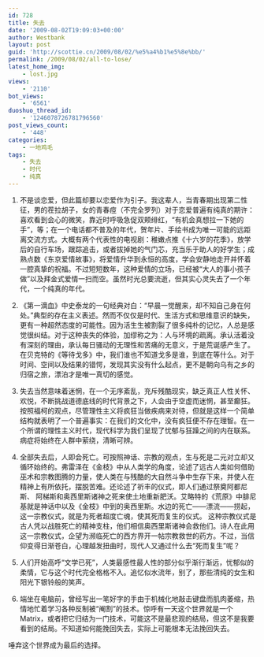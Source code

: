 ```yaml
---
id: 728
title: 失去
date: '2009-08-02T19:09:03+00:00'
author: Westbank
layout: post
guid: 'http://scottie.cn/2009/08/02/%e5%a4%b1%e5%8e%bb/'
permalink: /2009/08/02/all-to-lose/
latest_home_img:
    - lost.jpg
views:
    - '2110'
bot_views:
    - '6561'
duoshuo_thread_id:
    - '1246078726781796560'
post_views_count:
    - '448'
categories:
    - 一地鸡毛
tags:
    - 失去
    - 时代
    - 纯真
---
```


1. 不是谈恋爱，但此篇却要以恋爱作为引子。我这辈人，当青春期出现第二性征，男的茬拉胡子，女的青春痘（不完全罗列）对于恋爱普遍有纯真的期许：喜欢看到会心的微笑，靠近时呼吸急促双颊绯红，“有机会真想拉一下她的手”，等；在一个电话都不普及的年代，贺年片、手绘书成为唯一可能的远距离交流方式。大概有两个代表性的电视剧：稚嫩点推《十六岁的花季》，放学后的自行车场，跟踪追击，或者拔掉她的气门芯，充当乐于助人的好学生；成熟点数《东京爱情故事》，将爱情升华到永恒的高度，学会安静地走开并怀着一腔真挚的祝福。不过短短数年，这种爱情的立场，已经被“大人的事小孩子做”以及拜金式爱情一扫而空。虽然时光总要流逝，但其实心灵失去了一个年代，一个纯真的年代。

2. 《第一滴血》中史泰龙的一句经典对白：“早晨一觉醒来，却不知自己身在何处。”典型的存在主义表述。然而不仅仅是时代、生活方式和思维意识的缺失，更有一种超然态度的可能性。因为活生生被割裂了很多纯朴的记忆，人总是感觉很纠结。对于这种丧失的体验，加缪称之为：人与环境的疏离。承认活着没有深刻的理由，承认每日骚动的无理性和苦痛的无意义，于是荒诞感产生了。在贝克特的《等待戈多》中，我们谁也不知道戈多是谁，到底在等什么。对于时间、空间以及结果的错愕，发现其实没有什么起点，更不是朝向乌有之乡的归宿之旅，漂泊才是唯一真切的感觉。

3. 失去当然意味着迷惘，在一个无序紊乱，充斥残酷现实，缺乏真正人性关怀、欢悦，不断挑战道德底线的时代背景之下，人会由于空虚而迷惘，甚至癫狂。按照福柯的观点，尽管理性主义将疯狂当做疾病来对待，但就是这样一个简单结构就表明了一个普遍事实：在我们的文化中，没有疯狂便不存在理智。在一个所谓的理性主义时代，现代科学为我们呈现了忧郁与狂躁之间的内在联系。病症将始终在人群中萦绕，清晰可辨。

4. 全部失去后，人即会死亡。可按照神话、宗教的观点，生与死是二元对立却又循环始终的。弗雷泽在《金枝》中从人类学的角度，论述了远古人类如何借助巫术和宗教图腾的力量，使人类在与残酷的大自然斗争中生存下来，并使人在精神上有所依托，摆脱苦难。还论述了祈丰的仪式，即人们通过祭奠阿都尼斯、 阿梯斯和奥西里斯诸神之死来使土地重新肥沃。艾略特的《荒原》中腓尼基就是神话中以及《金枝》中到的奥西里斯。水边的死亡——漂流——捞起，这一宗教仪式，就是为死者超度亡魂，使其死而复生的仪式。 这种宗教仪式是古人凭以战胜死亡的精神支柱，他们相信奥西里斯诸神会救他们。诗人在此用这一宗教仪式，企望为濒临死亡的西方界开一帖宗教救世的药方。不过，当信仰变得日渐苍白，心理越发扭曲时，现代人又通过什么去“死而复生”呢？

5. 人们开始高呼“文学已死”，人类最感性最人性的部分似乎渐行渐远，忧郁似的柔情，它与这个时代完全格格不入。追忆似水流年，别了，那些清纯的女生和阳光下银铃般的笑声。

6. 端坐在电脑前，曾经写出一笔好字的手由于机械化地敲击键盘而肌肉萎缩，热情地忙着学习各种反制被“阉割”的技术。惊呼有一天这个世界就是一个Matrix，或者把它归结为一门技术，可能这不是最悲观的结局，但这不是我要看到的结局。不知道如何能挽回失去，实际上可能根本无法挽回失去。

唾弃这个世界成为最后的选择。
